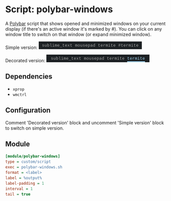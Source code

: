 # Script: polybar-windows

A [Polybar](https://github.com/jaagr/polybar) script that shows opened and minimized windows on your current display (if there's an active window it's marked by #). You can click on any window title to switch on that window (or expand minimized window).

Simple version:
![polybar-windows](screenshots/polybar-windows.png)

Decorated version:
![polybar-windows](screenshots/polybar-windows-decorated.png)

## Dependencies

* `xprop`
* `wmctrl`

## Configuration

Comment 'Decorated version' block and uncomment 'Simple version' block to switch on simple version.

## Module

```ini
[module/polybar-windows]
type = custom/script
exec = polybar-windows.sh
format = <label>
label = %output%
label-padding = 1
interval = 1
tail = true
```
